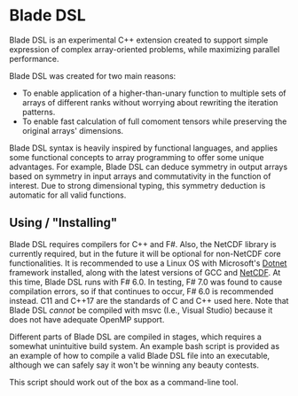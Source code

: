 # Blade DSL

Blade DSL is an experimental C++ extension created to support simple expression of complex array-oriented problems, while maximizing parallel performance.

Blade DSL was created for two main reasons:
  - To enable application of a higher-than-unary function to multiple sets of arrays of different ranks without worrying about rewriting the iteration patterns.
  - To enable fast calculation of full comoment tensors while preserving the original arrays' dimensions.
  
Blade DSL syntax is heavily inspired by functional languages, and applies some functional concepts to array programming to offer some unique advantages. For example, Blade DSL can deduce symmetry in output arrays based on symmetry in input arrays and commutativity in the function of interest. Due to strong dimensional typing, this symmetry deduction is automatic for all valid functions.

## Using / "Installing"

Blade DSL requires compilers for C++ and F#. Also, the NetCDF library is currently required, but in the future it will be optional for non-NetCDF core functionalities. It is recommended to use a Linux OS with Microsoft's [Dotnet](https://dotnet.microsoft.com/en-us/download) framework installed, along with the latest versions of GCC and [NetCDF](https://downloads.unidata.ucar.edu/netcdf/). At this time, Blade DSL runs with F# 6.0. In testing, F# 7.0 was found to cause compilation errors, so if that continues to occur, F# 6.0 is recommended instead. C11 and C++17 are the standards of C and C++ used here. Note that Blade DSL *cannot* be compiled with msvc (I.e., Visual Studio) because it does not have adequate OpenMP support.

Different parts of Blade DSL are compiled in stages, which requires a somewhat unintuitive build system. An example bash script is provided as an example of how to compile a valid Blade DSL file into an executable, although we can safely say it won't be winning any beauty contests. 

This script should work out of the box as a command-line tool.


